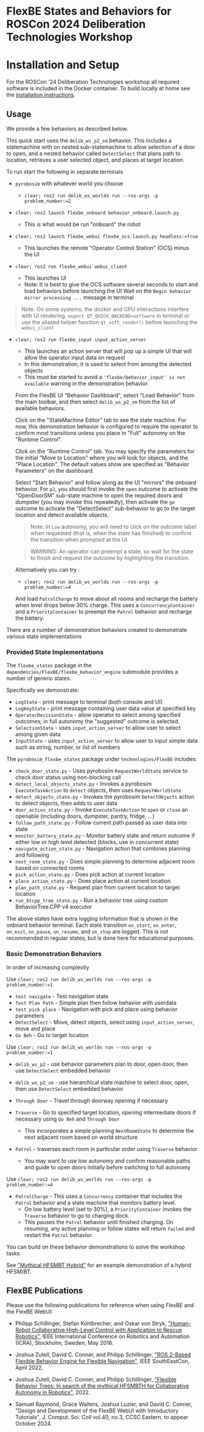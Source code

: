 # FlexBE States and Behaviors for ROSCon 2024 Deliberation Technologies Workshop


# Installation and Setup

For the ROSCon '24 Deliberation Technologies workshop all required software is included in the Docker container.
To build locally at home see the [installation instructions](docs/installation.md).


## Usage

We provide a few behaviors as described below.

This quick start uses the `delib_ws_p2_sm` behavior.
This includes a statemachine with on nested sub-statemachine to allow selection of a door to open, and a
nested behavior called `DetectSelect` that plans path to location, retrieves a user selected object, and places at target location.


To run start the following in separate terminals
* `pyrobosim` with whatever world you choose
  * `clear; ros2 run delib_ws_worlds run --ros-args -p problem_number:=2`

* `clear; ros2 launch flexbe_onboard behavior_onboard.launch.py`
  * This is what would be run "onboard" the robot

* `clear; ros2 launch flexbe_webui flexbe_ocs.launch.py headless:=true`
  * This launches the remote "Operator Control Station" (OCS) minus the UI

* `clear; ros2 run flexbe_webui webui_client`
  * This launches UI
  * Note: It is best to give the OCS software several seconds to start and load behaviors before launching the UI
    Wait on the `Begin behavior mirror processing ...` message in terminal

> Note: On some systems, the docker and GPU interactions interfere with UI rendering.
> `export QT_QUICK_BACKEND=software` in terminal or use the aliased helper function
> `qt_soft_render()` before launching the `webui_client`

* `clear; ros2 run flexbe_input input_action_server`
  * This launches an action server that will pop up a simple UI that will allow the operator input data on request
  * In this demonstration, it is used to select from among the detected objects
  * This must be started to avoid a `'flexbe/behavior_input' is not available` warning in the demonstration behavior.

  From the FlexBE UI "Behavior Dashboard", select "Load Behavior" from the main toolbar, and then select `delib_ws_p2_sm` from the list of available behaviors.

  Click on the "StateMachine Editor" tab to see the state machine.
  For now, this demonstration behavior is configured to require the operator to confirm most transitions unless you place in "Full" autonomy on the "Runtime Control".

  Click on the "Runtime Control" tab.
  You may specify the parameters for the initial "Move to Location" where you will look for objects, and the "Place Location".
  The default values show are specified as "Behavior Parameters" on the dashboard.

  Select "Start Behavior" and follow along as the UI "mirrors" the onboard behavior.
  For `p2`, you should first invoke the `open` outcome to activate the "OpenDoorSM" sub-state machine
  to open the required doors and dumpster (you may invoke this repeatedly), then
  activate the `go` outcome to activate the "DetectSelect" sub-behavior to go to the target
  location and detect available objects.

  > Note: In `Low` autonomy, you will need to click on the outcome label when requested (that is, when the state has finished) to confirm the transition when prompted at the UI.

  > WARNING: An operator can preempt a state, so wait for the state to finish and request the outcome by highlighting the transition.

  Alternatively you can try :
  * `clear; ros2 run delib_ws_worlds run --ros-args -p problem_number:=4`

  And load `PatrolCharge` to move about all rooms and recharge the battery when level drops below 30% charge.
  This uses a `ConcurrencyContainer` and a `PriorityContainer` to preempt the `Patrol` behavior and recharge the battery.


There are a number of demonstration behaviors created to demonstrate various state implementations

### Provided State Implementations

The `flexbe_states` package in the `dependencies/FlexBE/flexbe_behavior_engine` submodule provides a number of generic states.

Specifically we demonstrate:
* `LogState` - print message to terminal (both console and UI)
* `LogKeyState` - print message containing user data value at specified key
* `OperatorDecisionState` - allow operator to select among specified outcomes; in full autonomy the "suggested" outcome is selected.
* `SelectionState` - uses `input_action_server` to allow user to select among given data
* `InputState` - uses `input_action_server` to allow user to input simple data such as string, number, or list of numbers

The `pyrobosim_flexbe_states` package under `technologies/FlexBE` includes:
* `check_door_state.py` - Uses pyrobosim `RequestWorldState` service to check door status using non-blocking call
* `detect_local_objects_state.py` - Invokes a pyrobosim `ExecuteTaskAction` to `detect` objects, then uses `RequestWorldState`
* `detect_objects_state.py` - Invokes the pyrobosim `DetectObjects` action to detect objects, then adds to user data
* `door_action_state.py` - Invoke `ExecuteTaskAction` to `open` or `close` an openable (including doors, dumpster, pantry, fridge, ...)
* `follow_path_state.py` - Follow current path passed as user data into state
* `monitor_battery_state.py` - Monitor battery state and return outcome if either low or high level detected (blocks, use in concurrent state)
* `navigate_action_state.py` - Navigation action that combines planning and following
* `next_room_state.py` - Does simple planning to determine adjacent room based on connected rooms
* `pick_action_state.py` - Does pick action at current location
* `place_action_state.py` - Does place action at current location
* `plan_path_state.py` - Request plan from current location to target location
* `run_btcpp_tree_state.py` - Run a behavior tree using custom BehaviorTree.CPP v4 executor

The above states have extra logging information that is shown in the onboard behavior terminal.  Each state transition `on_start`, `on_enter`, `on_exit`, `on_pause`, `on_resume`, and `on_stop` are logged.  This is not recommended in regular states, but is done here for educational purposes.

### Basic Demonstration Behaviors

In order of increasing complexity

Use `clear; ros2 run delib_ws_worlds run --ros-args -p problem_number:=1`

* `test navigate` - Test navigation state
* `Test Plan Path` - Simple plan then follow behavior with userdata
* `test pick place` - Navigation with pick and place using behavior parameters
* `DetectSelect` - Move, detect objects, select using `input_action_server`, move and place
* `Go Beh` - Go to target location

Use `clear; ros2 run delib_ws_worlds run --ros-args -p problem_number:=1`

* `delib_ws_p2` - use behavior parameters plan to door, open door, then use `DetectSelect` embedded behavior
* `delib_ws_p2_sm` - use hierarchical state machine to select door, open, then use `DetectSelect` embedded behavior
* `Through Door` - Travel through doorway opening if necessary
* `Traverse` - Go to specified target location, opening intermediate doors if necessary using `Go Beh` and `Through Door`
  * This incorporates a simple planning `NextRoomState` to determine the next adjacent room based on world structure

* `Patrol` - traverses each room in particular order using `Traverse` behavior
  * You may want to use low autonomy and confirm reasonable paths and guide to open doors initially before switching to full autonomy

 Use `clear; ros2 run delib_ws_worlds run --ros-args -p problem_number:=4`

  * `PatrolCharge` - This uses a `Concurrency` container that includes the `Patrol` behavior and a state machine that monitors battery level.
    * On low battery level (set to 30%), a `PriorityContainer` invokes the `Traverse` behavior to go to charging dock.
    * This pauses the `Patrol` behavior until finished charging.  On resuming, any active planning or follow states will return `failed` and restart the `Patrol` behavior.

You can build on these behavior demonstrations to solve the workshop tasks.


See ["Mythical HFSMBT Hybrid"](docs/hfsmbth.md) for an example demonstration of a hybrid HFSM/BT.


## FlexBE Publications

Please use the following publications for reference when using FlexBE and the FlexBE WebUI:

- Philipp Schillinger, Stefan Kohlbrecher, and Oskar von Stryk, ["Human-Robot Collaborative High-Level Control with Application to Rescue Robotics"](http://dx.doi.org/10.1109/ICRA.2016.7487442), IEEE International Conference on Robotics and Automation (ICRA), Stockholm, Sweden, May 2016.

- Joshua Zutell, David C. Conner, and Philipp Schillinger, ["ROS 2-Based Flexible Behavior Engine for Flexible Navigation"](http://dx.doi.org/10.1109/SoutheastCon48659.2022.9764047), IEEE SouthEastCon, April 2022.

- Joshua Zutell, David C. Conner, and Philipp Schillinger, ["Flexible Behavior Trees: In search of the mythical HFSMBTH for Collaborative Autonomy in Robotics"](https://doi.org/10.48550/arXiv.2203.05389), 2022.

- Samuel Raymond, Grace Walters, Joshua Luzier, and David C. Conner, "Design and Development of the FlexBE WebUI with Introductory Tutorials", J. Comput. Sci. Coll vol.40, no.3, CCSC Eastern, to appear October 2024.

